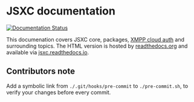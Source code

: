 # JSXC documentation

[![Documentation Status](https://readthedocs.org/projects/jsxc/badge/?version=latest)](https://jsxc.readthedocs.io/en/latest/?badge=latest)

This documenation covers JSXC core, packages, [XMPP cloud auth](https://github.com/jsxc/xmpp-cloud-auth) and surrounding topics. The HTML version is hosted by [readthedocs.org](https://readthedocs.org) and available via [jsxc.readthedocs.io](https://jsxc.readthedocs.io).

## Contributors note
Add a symbolic link from `./.git/hooks/pre-commit` to `./pre-commit.sh`, to verify your changes before every commit.